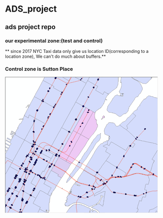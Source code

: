 # ADS_project
## ads project repo


### our experimental zone:(test and control)
** since 2017 NYC Taxi data only give us location ID(corresponding to a location zone), We can't do much about buffers.**
### Control zone is Sutton Place 
![Aaron Swartz](https://raw.githubusercontent.com/hx517/ADS_project/master/pictures/Manhattan.png)





